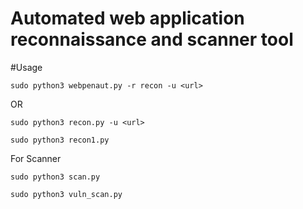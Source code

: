 # Automated web application reconnaissance and scanner tool


#Usage
```
sudo python3 webpenaut.py -r recon -u <url>
```
OR
```
sudo python3 recon.py -u <url>

sudo python3 recon1.py 
```

For Scanner

```
sudo python3 scan.py

sudo python3 vuln_scan.py
```

